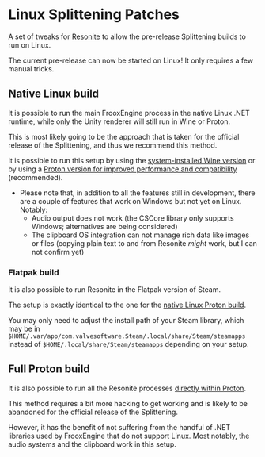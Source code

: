 # Linux Splittening Patches

A set of tweaks for [Resonite](https://resonite.com/) to allow the pre-release Splittening builds to run on Linux.

The current pre-release can now be started on Linux! It only requires a few manual tricks.

## Native Linux build

It is possible to run the main FrooxEngine process in the native Linux .NET runtime, while only the Unity renderer will still run in Wine or Proton.

This is most likely going to be the approach that is taken for the official release of the Splittening, and thus we recommend this method.

It is possible to run this setup by using the [system-installed Wine version](docs/NativeWine.md) or by using a [Proton version for improved performance and compatibility](docs/NativeProton.md) (recommended).

- Please note that, in addition to all the features still in development, there are a couple of features that work on Windows but not yet on Linux. Notably:
  - Audio output does not work (the CSCore library only supports Windows; alternatives are being considered)
  - The clipboard OS integration can not manage rich data like images or files (copying plain text to and from Resonite *might* work, but I can not confirm yet)

### Flatpak build

It is also possible to run Resonite in the Flatpak version of Steam.

The setup is exactly identical to the one for the [native Linux Proton build](docs/NativeProton.md).

You may only need to adjust the install path of your Steam library,
which may be in `$HOME/.var/app/com.valvesoftware.Steam/.local/share/Steam/steamapps`
instead of `$HOME/.local/share/Steam/steamapps` depending on your setup.

## Full Proton build

It is also possible to run all the Resonite processes [directly within Proton](docs/FullProton.md).

This method requires a bit more hacking to get working and is likely to be abandoned for the official release of the Splittening.

However, it has the benefit of not suffering from the handful of .NET libraries used by FrooxEngine that do not support Linux. Most notably, the audio systems and the clipboard work in this setup.
